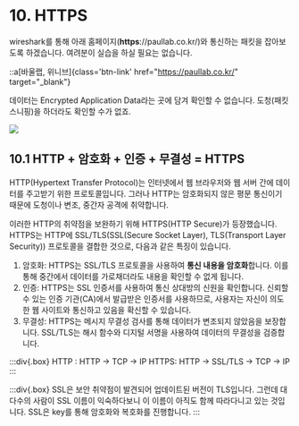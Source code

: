 # 10. HTTPS

wireshark를 통해 아래 홈페이지(**https**://paullab.co.kr/)와 통신하는 패킷을 잡아보도록 하겠습니다. 여려분이 실습을 하실 필요는 없습니다.

::a[바울랩, 위니브]{class='btn-link' href="https://paullab.co.kr/" target="\_blank"}

데이터는 Encrypted Application Data라는 곳에 담겨 확인할 수 없습니다. 도청(패킷 스니핑)을 하더라도 확인할 수가 없죠.

![](/images/basecamp-network/chapter10-1-1.png)

## 10.1 HTTP + 암호화 + 인증 + 무결성 = HTTPS

HTTP(Hypertext Transfer Protocol)는 인터넷에서 웹 브라우저와 웹 서버 간에 데이터를 주고받기 위한 프로토콜입니다. 그러나 HTTP는 암호화되지 않은 평문 통신이기 때문에 도청이나 변조, 중간자 공격에 취약합니다.

이러한 HTTP의 취약점을 보완하기 위해 HTTPS(HTTP Secure)가 등장했습니다. HTTPS는 HTTP에 SSL/TLS(SSL(Secure Socket Layer), TLS(Transport Layer Security)) 프로토콜을 결합한 것으로, 다음과 같은 특징이 있습니다.

1. 암호화: HTTPS는 SSL/TLS 프로토콜을 사용하여 **통신 내용을 암호화**합니다. 이를 통해 중간에서 데이터를 가로채더라도 내용을 확인할 수 없게 됩니다.
2. 인증: HTTPS는 SSL 인증서를 사용하여 통신 상대방의 신원을 확인합니다. 신뢰할 수 있는 인증 기관(CA)에서 발급받은 인증서를 사용하므로, 사용자는 자신이 의도한 웹 사이트와 통신하고 있음을 확신할 수 있습니다.
3. 무결성: HTTPS는 메시지 무결성 검사를 통해 데이터가 변조되지 않았음을 보장합니다. SSL/TLS는 해시 함수와 디지털 서명을 사용하여 데이터의 무결성을 검증합니다.

:::div{.box}
HTTP : HTTP → TCP → IP
HTTPS: HTTP → SSL/TLS → TCP → IP
:::

:::div{.box}
SSL은 보안 취약점이 발견되어 업데이트된 버전이 TLS입니다. 그런데 대다수의 사람이 SSL 이름이 익숙하다보니 이 이름이 아직도 함께 따라다니고 있는 것입니다. SSL은 key를 통해 암호화와 복호화를 진행합니다.
:::
